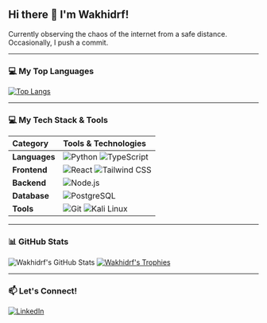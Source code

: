## Hi there 👋 I'm Wakhidrf!

Currently observing the chaos of the internet from a safe distance. Occasionally, I push a commit.

---

### 💻 My Top Languages

[![Top Langs](https://github-readme-stats.vercel.app/api/top-langs/?username=wakhidrf&layout=compact&theme=radical)](https://github.com/anuraghazra/github-readme-stats)

---

### 💻 My Tech Stack & Tools

| Category | Tools & Technologies |
|:---|:---|
| **Languages** | ![Python](https://img.shields.io/badge/Python-3776AB?style=flat&logo=python&logoColor=white) ![TypeScript](https://img.shields.io/badge/TypeScript-3178C6?style=flat&logo=typescript&logoColor=white) |
| **Frontend** | ![React](https://img.shields.io/badge/React-61DAFB?style=flat&logo=react&logoColor=black) ![Tailwind CSS](https://img.shields.io/badge/Tailwind_CSS-06B6D4?style=flat&logo=tailwindcss&logoColor=white) |
| **Backend** | ![Node.js](https://img.shields.io/badge/Node.js-339933?style=flat&logo=nodedotjs&logoColor=white) |
| **Database** | ![PostgreSQL](https://img.shields.io/badge/PostgreSQL-4169E1?style=flat&logo=postgresql&logoColor=white) |
| **Tools** | ![Git](https://img.shields.io/badge/Git-F05032?style=flat&logo=git&logoColor=white) ![Kali Linux](https://img.shields.io/badge/Kali_Linux-557C94?style=flat&logo=kalilinux&logoColor=white) |

---

### 📊 GitHub Stats

![Wakhidrf's GitHub Stats](https://github-readme-stats.vercel.app/api?username=wakhidrf&show_icons=true&theme=radical)
[![Wakhidrf's Trophies](https://github-profile-trophy.vercel.app/?username=wakhidrf&theme=gruvbox)](https://github.com/ryo-ma/github-profile-trophy)

---

### 📫 Let's Connect!

[![LinkedIn](https://img.shields.io/badge/LinkedIn-0077B5?style=for-the-badge&logo=linkedin&logoColor=white)](https://www.linkedin.com/in/wakhidrf)
<!--
**wakhidrf/wakhidrf** is a ✨ _special_ ✨ repository because its `README.md` (this file) appears on your GitHub profile.

Here are some ideas to get you started:

- 🔭 I’m currently working on ...
- 🌱 I’m currently learning ...
- 👯 I’m looking to collaborate on ...
- 🤔 I’m looking for help with ...
- 💬 Ask me about ...
- 📫 How to reach me: ...
- 😄 Pronouns: ...
- ⚡ Fun fact: ...
-->
